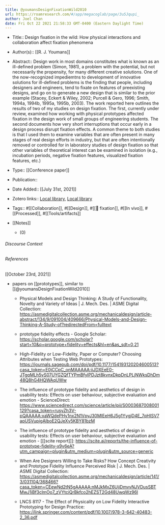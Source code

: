 ```yaml
---
title: @youmansDesignFixationWild2010
url: https://roamresearch.com/#/app/megacoglab/page/3u5Jqupi_
author: Joel Chan
date: Fri Oct 22 2021 21:58:33 GMT-0400 (Eastern Daylight Time)
---
```


- Title:: Design fixation in the wild: How physical interactions and collaboration affect fixation phenomena
- Author(s):: [[R. J. Youmans]]
- Abstract:: Design work in most domains constitutes what is known as an ill-defined problem (Simon, 1981), a problem with the potential, but not necessarily the propensity, for many different creative solutions. One of the now-recognized impediemtns to development of innovative solutions for ill-defined problems is the finding that people, including designers and engineers, tend to fixate on features of preexisting designs, and go on to generate a new design that is similar to the prior example (Stacey, Eckert & Wiley, 2002; Purcell & Gero, 1996; Smith, 1994a, 1994b, 1995a, 1995b, 2003). The work reported here outlines the results of two of my studies on design fixation. The first, currently under review, examined how working with physical prototypes affected fixation in the design work of small groups of engineering students. The second documents how very short interruptions that occur early in a design process disrupt fixation effects. A common theme to both studies is that I used them to examine variables that are often present in many stages of real design efforts in industry, but that are often intentionally removed or controlled for in laboratory studies of design fixation so that other variables of theoretical interest can be examined in isolation (e.g., incubation periods, negative fixation features, visualized fixation features, etc.)
- Type:: [[Conference paper]]
- Publication::
- Date Added:: [[July 31st, 2021]]
- Zotero links:: [Local library](zotero://select/groups/2451508/items/ANRJTIIP), [Local library](https://www.zotero.org/groups/2451508/items/ANRJTIIP)
- Tags:: #[[Collaboration]], #[[Design]], #[[🧱 fixation]], #[[In vivo]], #[[Processed]], #[[Tools/artifacts]]
- [[Notes]]

    - (0)

###### Discourse Context



###### References

[[October 23rd, 2021]]

- papers on [[prototypes]], similar to [[@youmansDesignFixationWild2010]]

    - Physical Models and Design Thinking: A Study of Functionality, Novelty and Variety of Ideas | J. Mech. Des. | ASME Digital Collection: https://asmedigitalcollection.asme.org/mechanicaldesign/article-abstract/134/9/091004/409666/Physical-Models-and-Design-Thinking-A-Study-of?redirectedFrom=fulltext

    - prototype fidelity effects - Google Scholar: https://scholar.google.com/scholar?start=10&q=prototype+fidelity+effects&hl=en&as_sdt=0,21

    - High-Fidelity or Low-Fidelity, Paper or Computer? Choosing Attributes when Testing Web Prototypes: https://journals.sagepub.com/doi/pdf/10.1177/154193120204600513?casa_token=E0jCCpC_onMAAAAA:jiJDXEeE0-JTgqMLh5vS07UYGZQfTYPmBfyIPDJzt8kvnxDkpDnLPLjNWksDhDm48Q8hG4HQWAqUWw

    - The influence of prototype fidelity and aesthetics of design in usability tests: Effects on user behaviour, subjective evaluation and emotion - ScienceDirect: https://www.sciencedirect.com/science/article/pii/S0003687008001129?casa_token=rusyZh3V-pQAAAAA:xaWQdePHy1nx2N1VpyJ30MIEeH6J5g1YygjD4E_7qHISV7apUSVupigAlboE2QJeXv5KBY81bzM

    - The influence of prototype fidelity and aesthetics of design in usability tests: Effects on user behaviour, subjective evaluation and emotion - [[[scite report]]]: https://scite.ai/reports/the-influence-of-prototype-fidelity-x9v6eA?utm_campaign=plugin&utm_medium=plugin&utm_source=generic

    - When Are Designers Willing to Take Risks? How Concept Creativity and Prototype Fidelity Influence Perceived Risk | J. Mech. Des. | ASME Digital Collection: https://asmedigitalcollection.asme.org/mechanicaldesign/article/141/3/031104/368466?casa_token=CEewNd2tN5gAAAAA:nMJkMxZ6UjiDmvvNJVDusSBTMwJ1iBf3clmOo7_zVYtciQrBkfco2hEZST2Gd48UwqWz96I

    - LNCS 8117 - The Effect of Physicality on Low Fidelity Interactive Prototyping for Design Practice: https://link.springer.com/content/pdf/10.1007/978-3-642-40483-2_36.pdf
